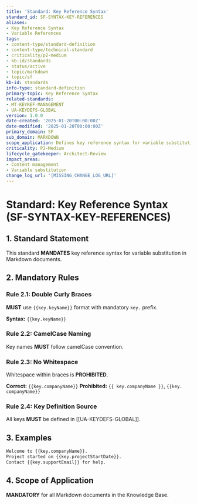 ```yaml
---
title: 'Standard: Key Reference Syntax'
standard_id: SF-SYNTAX-KEY-REFERENCES
aliases:
- Key Reference Syntax
- Variable References
tags:
- content-type/standard-definition
- content-type/technical-standard
- criticality/p2-medium
- kb-id/standards
- status/active
- topic/markdown
- topic/sf
kb-id: standards
info-type: standard-definition
primary-topic: Key Reference Syntax
related-standards:
- MT-KEYREF-MANAGEMENT
- UA-KEYDEFS-GLOBAL
version: 1.0.0
date-created: '2025-01-20T00:00:00Z'
date-modified: '2025-01-20T00:00:00Z'
primary_domain: SF
sub_domain: MARKDOWN
scope_application: Defines key reference syntax for variable substitution.
criticality: P2-Medium
lifecycle_gatekeeper: Architect-Review
impact_areas:
- Content management
- Variable substitution
change_log_url: '[MISSING_CHANGE_LOG_URL]'
---
```

# Standard: Key Reference Syntax (SF-SYNTAX-KEY-REFERENCES)

## 1. Standard Statement

This standard **MANDATES** key reference syntax for variable substitution in Markdown documents.

## 2. Mandatory Rules

### Rule 2.1: Double Curly Braces
**MUST** use `{{key.keyName}}` format with mandatory `key.` prefix.

**Syntax:** `{{key.keyName}}`

### Rule 2.2: CamelCase Naming
Key names **MUST** follow camelCase convention.

### Rule 2.3: No Whitespace
Whitespace within braces is **PROHIBITED**.

**Correct:** `{{key.companyName}}`
**Prohibited:** `{{ key.companyName }}`, `{{key. companyName}}`

### Rule 2.4: Key Definition Source
All keys **MUST** be defined in [[UA-KEYDEFS-GLOBAL]].

## 3. Examples

```markdown
Welcome to {{key.companyName}}.
Project started on {{key.projectStartDate}}.
Contact {{key.supportEmail}} for help.
```

## 4. Scope of Application

**MANDATORY** for all Markdown documents in the Knowledge Base. 